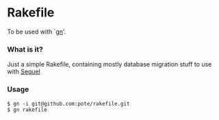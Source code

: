 # Rakefile

To be used with `[gn](http://lucasefe.github.com/gn/)'.

### What is it?

Just a simple Rakefile, containing mostly database migration stuff to use with [Sequel](http://sequel.rubyforge.org/)

### Usage

```
$ gn -i git@github.com:pote/rakefile.git
$ gn rakefile
```
